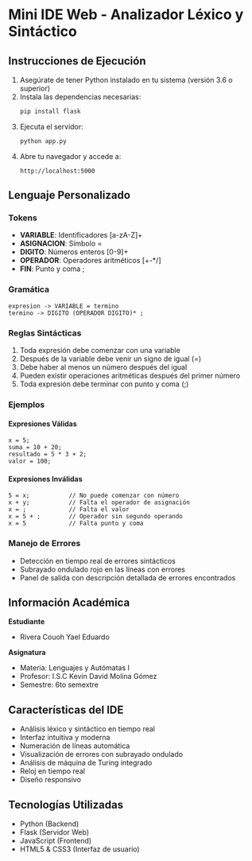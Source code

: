 # Mini IDE Web - Analizador Léxico y Sintáctico

## Instrucciones de Ejecución

1. Asegúrate de tener Python instalado en tu sistema (versión 3.6 o superior)
2. Instala las dependencias necesarias:
   ```bash
   pip install flask
   ```
3. Ejecuta el servidor:
   ```bash
   python app.py
   ```
4. Abre tu navegador y accede a:
   ```
   http://localhost:5000
   ```

## Lenguaje Personalizado

### Tokens
- **VARIABLE**: Identificadores [a-zA-Z]+
- **ASIGNACION**: Símbolo =
- **DIGITO**: Números enteros [0-9]+
- **OPERADOR**: Operadores aritméticos [+\-*/]
- **FIN**: Punto y coma ;

### Gramática
```
expresion -> VARIABLE = termino
termino -> DIGITO (OPERADOR DIGITO)* ;
```

### Reglas Sintácticas
1. Toda expresión debe comenzar con una variable
2. Después de la variable debe venir un signo de igual (=)
3. Debe haber al menos un número después del igual
4. Pueden existir operaciones aritméticas después del primer número
5. Toda expresión debe terminar con punto y coma (;)

### Ejemplos

#### Expresiones Válidas
```
x = 5;
suma = 10 + 20;
resultado = 5 * 3 + 2;
valor = 100;
```

#### Expresiones Inválidas
```
5 = x;           // No puede comenzar con número
x + y;           // Falta el operador de asignación
x = ;            // Falta el valor
x = 5 + ;        // Operador sin segundo operando
x = 5            // Falta punto y coma
```

### Manejo de Errores
- Detección en tiempo real de errores sintácticos
- Subrayado ondulado rojo en las líneas con errores
- Panel de salida con descripción detallada de errores encontrados

## Información Académica

**Estudiante**
- Rivera Couoh Yael Eduardo

**Asignatura**
- Materia: Lenguajes y Autómatas I
- Profesor: I.S.C Kevin David Molina Gómez
- Semestre: 6to semextre

## Características del IDE

- Análisis léxico y sintáctico en tiempo real
- Interfaz intuitiva y moderna
- Numeración de líneas automática
- Visualización de errores con subrayado ondulado
- Análisis de máquina de Turing integrado
- Reloj en tiempo real
- Diseño responsivo

## Tecnologías Utilizadas

- Python (Backend)
- Flask (Servidor Web)
- JavaScript (Frontend)
- HTML5 & CSS3 (Interfaz de usuario) 